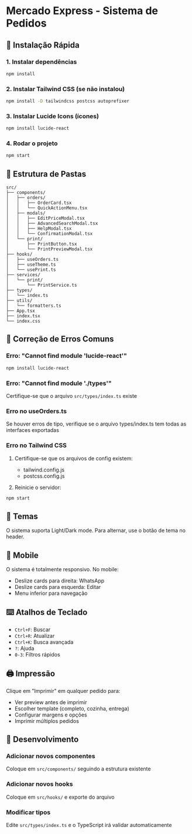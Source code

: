 # Mercado Express - Sistema de Pedidos

## 🚀 Instalação Rápida

### 1. Instalar dependências
```bash
npm install
```

### 2. Instalar Tailwind CSS (se não instalou)
```bash
npm install -D tailwindcss postcss autoprefixer
```

### 3. Instalar Lucide Icons (ícones)
```bash
npm install lucide-react
```

### 4. Rodar o projeto
```bash
npm start
```

## 📁 Estrutura de Pastas

```
src/
├── components/
│   ├── orders/
│   │   ├── OrderCard.tsx
│   │   └── QuickActionMenu.tsx
│   ├── modals/
│   │   ├── EditPriceModal.tsx
│   │   ├── AdvancedSearchModal.tsx
│   │   ├── HelpModal.tsx
│   │   └── ConfirmationModal.tsx
│   └── print/
│       ├── PrintButton.tsx
│       └── PrintPreviewModal.tsx
├── hooks/
│   ├── useOrders.ts
│   ├── useTheme.ts
│   └── usePrint.ts
├── services/
│   └── print/
│       └── PrintService.ts
├── types/
│   └── index.ts
├── utils/
│   └── formatters.ts
├── App.tsx
├── index.tsx
└── index.css
```

## 🐛 Correção de Erros Comuns

### Erro: "Cannot find module 'lucide-react'"
```bash
npm install lucide-react
```

### Erro: "Cannot find module './types'"
Certifique-se que o arquivo `src/types/index.ts` existe

### Erro no useOrders.ts
Se houver erros de tipo, verifique se o arquivo types/index.ts tem todas as interfaces exportadas

### Erro no Tailwind CSS
1. Certifique-se que os arquivos de config existem:
   - tailwind.config.js
   - postcss.config.js
   
2. Reinicie o servidor:
```bash
npm start
```

## 🎨 Temas

O sistema suporta Light/Dark mode. Para alternar, use o botão de tema no header.

## 📱 Mobile

O sistema é totalmente responsivo. No mobile:
- Deslize cards para direita: WhatsApp
- Deslize cards para esquerda: Editar
- Menu inferior para navegação

## ⌨️ Atalhos de Teclado

- `Ctrl+F`: Buscar
- `Ctrl+R`: Atualizar
- `Ctrl+K`: Busca avançada
- `?`: Ajuda
- `0-3`: Filtros rápidos

## 🖨️ Impressão

Clique em "Imprimir" em qualquer pedido para:
- Ver preview antes de imprimir
- Escolher template (completo, cozinha, entrega)
- Configurar margens e opções
- Imprimir múltiplos pedidos

## 🔧 Desenvolvimento

### Adicionar novos componentes
Coloque em `src/components/` seguindo a estrutura existente

### Adicionar novos hooks
Coloque em `src/hooks/` e exporte do arquivo

### Modificar tipos
Edite `src/types/index.ts` e o TypeScript irá validar automaticamente